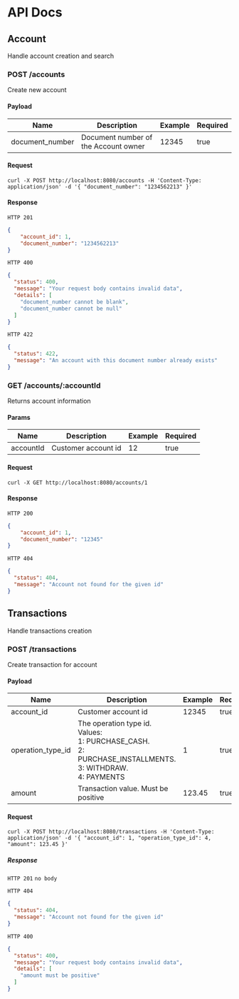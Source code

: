 
# API Docs

## Account
Handle account creation and search

### POST /accounts

Create new account

#### Payload
| Name      | Description | Example | Required                                                                                      |
| ----------|-------------|---------|----------------------------------------------------------------------- |
| document_number       | Document number of the Account owner | 12345 | true


#### Request
```
curl -X POST http://localhost:8080/accounts -H 'Content-Type: application/json' -d '{ "document_number": "1234562213" }'
```


#### Response

`HTTP 201`
```json
{
	"account_id": 1,
	"document_number": "1234562213"
}
```
`HTTP 400`
```json
{
  "status": 400,
  "message": "Your request body contains invalid data",
  "details": [
    "document_number cannot be blank",
    "document_number cannot be null"
  ]
}
```
`HTTP 422`
```json
{
  "status": 422,
  "message": "An account with this document number already exists"
}
```

### GET /accounts/:accountId
Returns account information

#### Params
| Name      | Description | Example | Required                                                                                     |
| ----------|-------------|---------|------------------------------------------------------------------------------ |
| accountId       | Customer account id | 12 | true


#### Request
```
curl -X GET http://localhost:8080/accounts/1
```

#### Response

`HTTP 200`
```json
{
	"account_id": 1,
	"document_number": "12345"
}
```
`HTTP 404`
```json
{
  "status": 404,
  "message": "Account not found for the given id"
}
```

## Transactions
Handle transactions creation


### POST /transactions

Create transaction for account

#### Payload
| Name      | Description | Example | Required                                                                                     |
| ----------|-------------|---------|------------------------------------------------------------------------------ |
| account_id       | Customer account id | 12345 | true |
| operation_type_id       | The operation type id. Values: <br> 1: PURCHASE_CASH. <br>2: PURCHASE_INSTALLMENTS. <br>3: WITHDRAW. <br>4: PAYMENTS | 1 | true |
| amount       | Transaction value. Must be positive | 123.45 | true |

#### Request
```
curl -X POST http://localhost:8080/transactions -H 'Content-Type: application/json' -d '{ "account_id": 1, "operation_type_id": 4, "amount": 123.45 }'
```

##### Response

`HTTP 201`
`no body`

`HTTP 404`
```json
{
  "status": 404,
  "message": "Account not found for the given id"
}
```
`HTTP 400`
```json
{
  "status": 400,
  "message": "Your request body contains invalid data",
  "details": [
    "amount must be positive"
  ]
}
```
